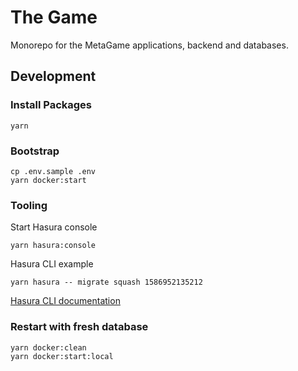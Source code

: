 # The Game

Monorepo for the MetaGame applications, backend and databases.


## Development

### Install Packages

```shell script
yarn
```

### Bootstrap

```shell script
cp .env.sample .env
yarn docker:start
```

### Tooling

Start Hasura console

```shell script
yarn hasura:console
```

Hasura CLI example

```shell script
yarn hasura -- migrate squash 1586952135212
```

[Hasura CLI documentation](https://hasura.io/docs/1.0/graphql/manual/hasura-cli/index.html)

### Restart with fresh database

```shell script
yarn docker:clean
yarn docker:start:local
```
